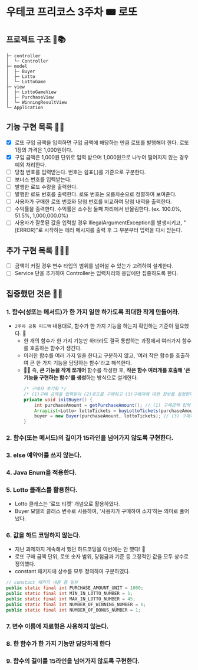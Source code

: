 # 우테코 프리코스 3주차 🎟️ 로또

## 프로젝트 구조 🥸📚
```text
├─ controller
│  └─ Controller
├─ model
│  ├─ Buyer
│  ├─ Lotto
│  └─ LottoGame
├─ view
│  ├─ LottoGameView
│  ├─ PurchaseView
│  └─ WinningResultView
└─ Application
```

## 기능 구현 목록 🥳🎈
- [x] 로또 구입 금액을 입력하면 구입 금액에 해당하는 만큼 로또를 발행해야 한다. 로또 1장의 가격은 1,000원이다.
- [x] 구입 금액은 1,000원 단위로 입력 받으며 1,000원으로 나누어 떨어지지 않는 경우 예외 처리한다.
- [ ] 당첨 번호를 입력받는다. 번호는 쉼표(,)를 기준으로 구분한다.
- [ ] 보너스 번호를 입력받는다.
- [ ] 발행한 로또 수량을 출력한다.
- [ ] 발행한 로또 번호를 출력한다. 로또 번호는 오름차순으로 정렬하여 보여준다.
- [ ] 사용자가 구매한 로또 번호와 당첨 번호를 비교하여 당첨 내역을 출력한다.
- [ ] 수익률을 출력한다. 수익률은 소수점 둘째 자리에서 반올림한다. (ex. 100.0%, 51.5%, 1,000,000.0%)
- [ ] 사용자가 잘못된 값을 입력할 경우 IllegalArgumentException를 발생시키고, "[ERROR]"로 시작하는 에러 메시지를 출력 후 그 부분부터 입력을 다시 받는다.

## 추가 구현 목록 🧝🏻‍🍀
- [ ] 금액이 커질 경우 변수 타입의 범위를 넘어설 수 있는가 고려하여 설계한다.
- [ ] Service 단을 추가하여 Controller는 입력처리와 응답에만 집중하도록 한다.

## 집중했던 것은 🤔💭
### 1. 함수(성또는 메서드)가 한 가지 일만 하가도록 최대한 작게 만들어라.
- `2주차 공통 피드백` 내용대로, 함수가 한 가지 기능을 하는지 확인하는 기준이 필요했다. 👀
  - 한 개의 함수가 한 가지 기능만 하더라도 결국 통합하는 과정에서 여러가지 함수를 호출하는 함수가 생긴다.
  - 이러한 함수를 여러 가지 일을 한다고 구분하지 않고, '여러 작은 함수를 호출하여 큰 한 가지 기능을 담당하는 함수'라고 해석한다.
  - 🤜🏻 즉, **큰 기능을 작게 쪼개어** 함수를 작성한 후, **작은 함수 여러개를 호출해 '큰 기능을 구현하는 함수'를 생성**하는 방식으로 설계한다.
    ```java
    /* 구매자 초기화 */
    /* (1)구매 금액을 입력받아 (2)로또를 구매하고 (3)구매자에 대한 정보를 설정한다. */ 
    private void initBuyer() { 
        int purchaseAmount = getPurchaseAmount(); // (1) 구매금액 입력
        ArrayList<Lotto> lottoTickets = buyLottoTickets(purchaseAmount); // (2) 로또 구매
        buyer = new Buyer(purchaseAmount, lottoTickets); // (3) 구매자 객체 생성
    }
    ```

### 2. 함수(또는 메서드)의 길이가 15라인을 넘어가지 않도록 구현한다.

### 3. else 예약어를 쓰지 않는다.

### 4. Java Enum을 적용한다.

### 5. Lotto 클래스를 활용한다.
- Lotto 클래스는 '로또 티켓' 개념으로 활용하였다.
- Buyer 모델의 클래스 변수로 사용하여, '사용자가 구매하여 소지'하는 의미로 풀어냈다.


### 6. 값을 하드 코딩하지 않는다.
- 지난 과제까지 계속해서 했던 하드코딩을 이번에는 안 했다! 🧚‍
- 로또 구매 금액 단위, 로또 숫자 범위, 당첨금과 기준 등 고정적인 값을 모두 상수로 정의했다.
- constant 패키지에 상수를 모두 정의하여 구분하였다.
```java
// constant 패키지 내용 중 일부
public static final int PURCHASE_AMOUNT_UNIT = 1000;
public static final int MIN_IN_LOTTO_NUMBER = 1;
public static final int MAX_IN_LOTTO_NUMBER = 45;
public static final int NUMBER_OF_WINNING_NUMBER = 6;
public static final int NUMBER_OF_BONUS_NUMBER = 1;
```

### 7. 변수 이름에 자료형은 사용하지 않는다.

### 8. 한 함수가 한 가지 기능만 담당하게 한다

### 9. 함수의 길이를 15라인을 넘어가지 않도록 구현한다.
